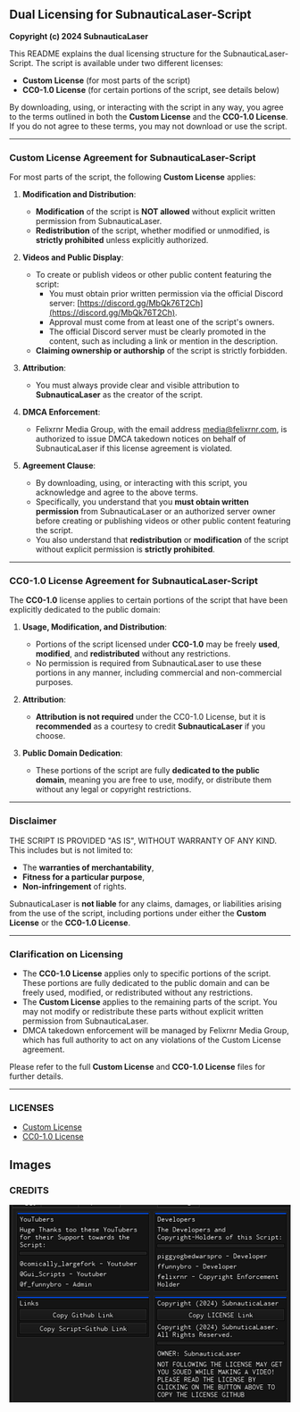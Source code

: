 ## Dual Licensing for SubnauticaLaser-Script

**Copyright (c) 2024 SubnauticaLaser**

This README explains the dual licensing structure for the SubnauticaLaser-Script. The script is available under two different licenses:

- **Custom License** (for most parts of the script)
- **CC0-1.0 License** (for certain portions of the script, see details below)

By downloading, using, or interacting with the script in any way, you agree to the terms outlined in both the **Custom License** and the **CC0-1.0 License**. If you do not agree to these terms, you may not download or use the script.

---

### **Custom License Agreement for SubnauticaLaser-Script**

For most parts of the script, the following **Custom License** applies:

1. **Modification and Distribution**:
   - **Modification** of the script is **NOT allowed** without explicit written permission from SubnauticaLaser.
   - **Redistribution** of the script, whether modified or unmodified, is **strictly prohibited** unless explicitly authorized.

2. **Videos and Public Display**:
   - To create or publish videos or other public content featuring the script:
     - You must obtain prior written permission via the official Discord server: [https://discord.gg/MbQk76T2Ch](https://discord.gg/MbQk76T2Ch).
     - Approval must come from at least one of the script's owners.
     - The official Discord server must be clearly promoted in the content, such as including a link or mention in the description.
   - **Claiming ownership or authorship** of the script is strictly forbidden.

3. **Attribution**:
   - You must always provide clear and visible attribution to **SubnauticaLaser** as the creator of the script.

4. **DMCA Enforcement**:
   - Felixrnr Media Group, with the email address media@felixrnr.com, is authorized to issue DMCA takedown notices on behalf of SubnauticaLaser if this license agreement is violated.

5. **Agreement Clause**:
   - By downloading, using, or interacting with this script, you acknowledge and agree to the above terms.
   - Specifically, you understand that you **must obtain written permission** from SubnauticaLaser or an authorized server owner before creating or publishing videos or other public content featuring the script.
   - You also understand that **redistribution** or **modification** of the script without explicit permission is **strictly prohibited**.

---

### **CC0-1.0 License Agreement for SubnauticaLaser-Script**

The **CC0-1.0** license applies to certain portions of the script that have been explicitly dedicated to the public domain:

1. **Usage, Modification, and Distribution**:
   - Portions of the script licensed under **CC0-1.0** may be freely **used**, **modified**, and **redistributed** without any restrictions.
   - No permission is required from SubnauticaLaser to use these portions in any manner, including commercial and non-commercial purposes.

2. **Attribution**:
   - **Attribution is not required** under the CC0-1.0 License, but it is **recommended** as a courtesy to credit **SubnauticaLaser** if you choose.

3. **Public Domain Dedication**:
   - These portions of the script are fully **dedicated to the public domain**, meaning you are free to use, modify, or distribute them without any legal or copyright restrictions.

---

### **Disclaimer**

THE SCRIPT IS PROVIDED "AS IS", WITHOUT WARRANTY OF ANY KIND.  
This includes but is not limited to:
- The **warranties of merchantability**, 
- **Fitness for a particular purpose**,  
- **Non-infringement** of rights.  

SubnauticaLaser is **not liable** for any claims, damages, or liabilities arising from the use of the script, including portions under either the **Custom License** or the **CC0-1.0 License**.

---

### **Clarification on Licensing**

- The **CC0-1.0 License** applies only to specific portions of the script. These portions are fully dedicated to the public domain and can be freely used, modified, or redistributed without any restrictions.
- The **Custom License** applies to the remaining parts of the script. You may not modify or redistribute these parts without explicit written permission from SubnauticaLaser.
- DMCA takedown enforcement will be managed by Felixrnr Media Group, which has full authority to act on any violations of the Custom License agreement.

Please refer to the full **Custom License** and **CC0-1.0 License** files for further details.

---

### **LICENSES**
- [Custom License](./LICENSE)
- [CC0-1.0 License](./LICENSE.CC0)


## Images

### CREDITS

![Credits](Assets/Credits.png)
